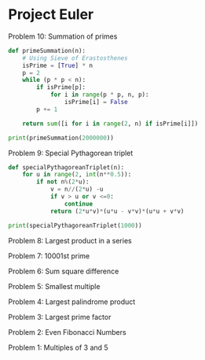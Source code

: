 # Project Euler
Problem 10: Summation of primes
```Python
def primeSummation(n):
    # Using Sieve of Erastosthenes
    isPrime = [True] * n
    p = 2
    while (p * p < n):
        if isPrime[p]:
            for i in range(p * p, n, p):
                isPrime[i] = False
        p += 1

    return sum([i for i in range(2, n) if isPrime[i]])

print(primeSummation(2000000))

```

Problem 9: Special Pythagorean triplet
```Python
def specialPythagoreanTriplet(n):
    for u in range(2, int(n**0.5)):
        if not n%(2*u):
            v = n//(2*u) -u
            if v > u or v <=0:
                continue
            return (2*u*v)*(u*u - v*v)*(u*u + v*v)

print(specialPythagoreanTriplet(1000))

```

Problem 8: Largest product in a series

Problem 7: 10001st prime

Problem 6: Sum square difference

Problem 5: Smallest multiple

Problem 4: Largest palindrome product

Problem 3: Largest prime factor

Problem 2: Even Fibonacci Numbers

Problem 1: Multiples of 3 and 5
